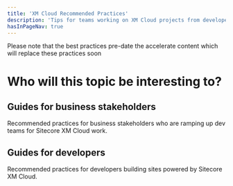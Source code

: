 ```yaml
---
title: 'XM Cloud Recommended Practices'
description: 'Tips for teams working on XM Cloud projects from developers in the field'
hasInPageNav: true
---
```


<Alert>
  <AlertIcon />
  Please note that the best practices pre-date the accelerate content which will replace these practices soon
</Alert>

# Who will this topic be interesting to?

## Guides for business stakeholders
Recommended practices for business stakeholders who are ramping up dev teams for Sitecore XM Cloud work.

## Guides for developers
Recommended practices for developers building sites powered by Sitecore XM Cloud.
